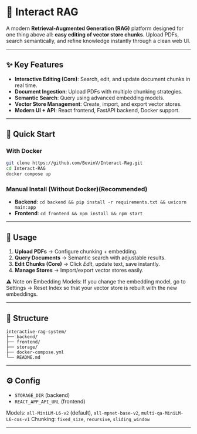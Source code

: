# 📘 Interact RAG

A modern **Retrieval-Augmented Generation (RAG)** platform designed for one thing above all: **easy editing of vector store chunks**. Upload PDFs, search semantically, and refine knowledge instantly through a clean web UI.

---

## ✨ Key Features

* **Interactive Editing (Core)**: Search, edit, and update document chunks in real time.
* **Document Ingestion**: Upload PDFs with multiple chunking strategies.
* **Semantic Search**: Query using advanced embedding models.
* **Vector Store Management**: Create, import, and export vector stores.
* **Modern UI + API**: React frontend, FastAPI backend, Docker support.

---

## 🚀 Quick Start

### With Docker 

```bash
git clone https://github.com/BevinV/Interact-Rag.git
cd Interact-RAG
docker compose up
```

### Manual Install (Without Docker)(Recommended)

* **Backend**: `cd backend && pip install -r requirements.txt && uvicorn main:app`
* **Frontend**: `cd frontend && npm install && npm start`

---

## 🎯 Usage

1. **Upload PDFs** → Configure chunking + embedding.
2. **Query Documents** → Semantic search with adjustable results.
3. **Edit Chunks (Core)** → Click *Edit*, update text, save instantly.
4. **Manage Stores** → Import/export vector stores easily.

⚠️ Note on Embedding Models: If you change the embedding model, go to Settings → Reset Index so that your vector store is rebuilt with the new embeddings.

---

## 📂 Structure

```
interactive-rag-system/
├── backend/     
├── frontend/   
├── storage/     
├── docker-compose.yml
└── README.md
```

---

## ⚙️ Config

* `STORAGE_DIR` (backend)
* `REACT_APP_API_URL` (frontend)

Models: `all-MiniLM-L6-v2` (default), `all-mpnet-base-v2`, `multi-qa-MiniLM-L6-cos-v1`
Chunking: `fixed_size`, `recursive`, `sliding_window`


---
